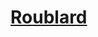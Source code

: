 ﻿---
!LinkItem
Link: rogue_hd.md
NameLink: <!--NameLink-->[Roublard](hd_rogue.md)<!--/NameLink-->
Id: classes_hd.md#roublard
ParentLink: classes_hd.md#classes
Name: Roublard
ParentName: Classes
AltName: '[Rogue](#)'
Attributes: {}
---




# [Roublard](hd_rogue.md)



